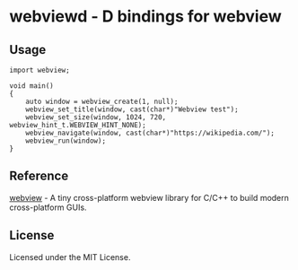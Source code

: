 # webviewd - D bindings for webview

## Usage
```dlang
import webview;

void main()
{
    auto window = webview_create(1, null);
    webview_set_title(window, cast(char*)"Webview test");
    webview_set_size(window, 1024, 720, webview_hint_t.WEBVIEW_HINT_NONE);
    webview_navigate(window, cast(char*)"https://wikipedia.com/");
    webview_run(window);
}
```

## Reference
[webview](https://github.com/webview/webview) - A tiny cross-platform webview library for C/C++ to build modern cross-platform GUIs.

## License
Licensed under the MIT License.
